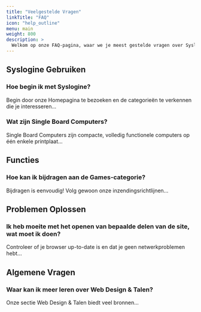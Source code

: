 ```yaml
---
title: "Veelgestelde Vragen"
linkTitle: "FAQ"
icon: "help_outline"
menu: main
weight: 800
description: >
  Welkom op onze FAQ-pagina, waar we je meest gestelde vragen over Syslogine en gerelateerde onderwerpen beantwoorden. Heb je nog meer vragen? Neem gerust contact met ons op.
---
```


## Syslogine Gebruiken

### Hoe begin ik met Syslogine?
Begin door onze Homepagina te bezoeken en de categorieën te verkennen die je interesseren...

### Wat zijn Single Board Computers?
Single Board Computers zijn compacte, volledig functionele computers op één enkele printplaat...

## Functies

### Hoe kan ik bijdragen aan de Games-categorie?
Bijdragen is eenvoudig! Volg gewoon onze inzendingsrichtlijnen...

## Problemen Oplossen

### Ik heb moeite met het openen van bepaalde delen van de site, wat moet ik doen?
Controleer of je browser up-to-date is en dat je geen netwerkproblemen hebt...

## Algemene Vragen

### Waar kan ik meer leren over Web Design & Talen?
Onze sectie Web Design & Talen biedt veel bronnen...
